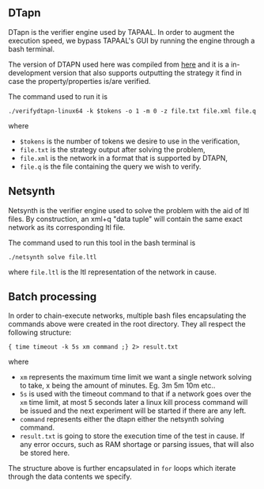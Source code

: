 ## DTapn

DTapn is the verifier engine used by TAPAAL. In order to augment the execution speed, we bypass TAPAAL's GUI by running the engine through a bash terminal. 

The version of DTAPN used here was compiled from [here](https://github.com/TAPAAL/verifydtapn/tree/strategy_output/src/DiscreteVerification) and it is a in-development version that also supports outputting the strategy it find in case the property/properties is/are verified.

The command used to run it is

`./verifydtapn-linux64 -k $tokens -o 1 -m 0 -z file.txt file.xml file.q`

where 
- `$tokens` is the number of tokens we desire to use in the verification,
- `file.txt` is the strategy output after solving the problem,
- `file.xml` is the network in a format that is supported by DTAPN,
- `file.q` is the file containing the query we wish to verify.

## Netsynth

Netsynth is the verifier engine used to solve the problem with the aid of ltl files. By construction, an xml+q "data tuple" will contain the same exact network as its corresponding ltl file.

The command used to run this tool in the bash terminal is

`./netsynth solve file.ltl`

where `file.ltl` is the ltl representation of the network in cause.

## Batch processing

In order to chain-execute networks, multiple bash files encapsulating the commands above were created in the root directory. They all respect the following structure:

`{ time timeout -k 5s xm command ;} 2> result.txt`

where 
- `xm` represents the maximum time limit we want a single network solving to take, x being the amount of minutes. Eg. 3m 5m 10m etc..
- `5s` is used with the timeout command to that if a network goes over the `xm` time limit, at most 5 seconds later a linux kill process command will be issued and the next experiment will be started if there are any left.
- `command` represents either the dtapn either the netsynth solving command.
- `result.txt` is going to store the execution time of the test in cause. If any error occurs, such as RAM shortage or parsing issues, that will also be stored here.

The structure above is further encapsulated in `for` loops which iterate through the data contents we specify.